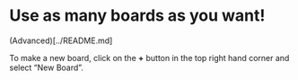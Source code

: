 # Use as many boards as you want!

(Advanced)[../README.md]



To make a new board, click on the **+** button in the top right hand corner and select “New Board”.

